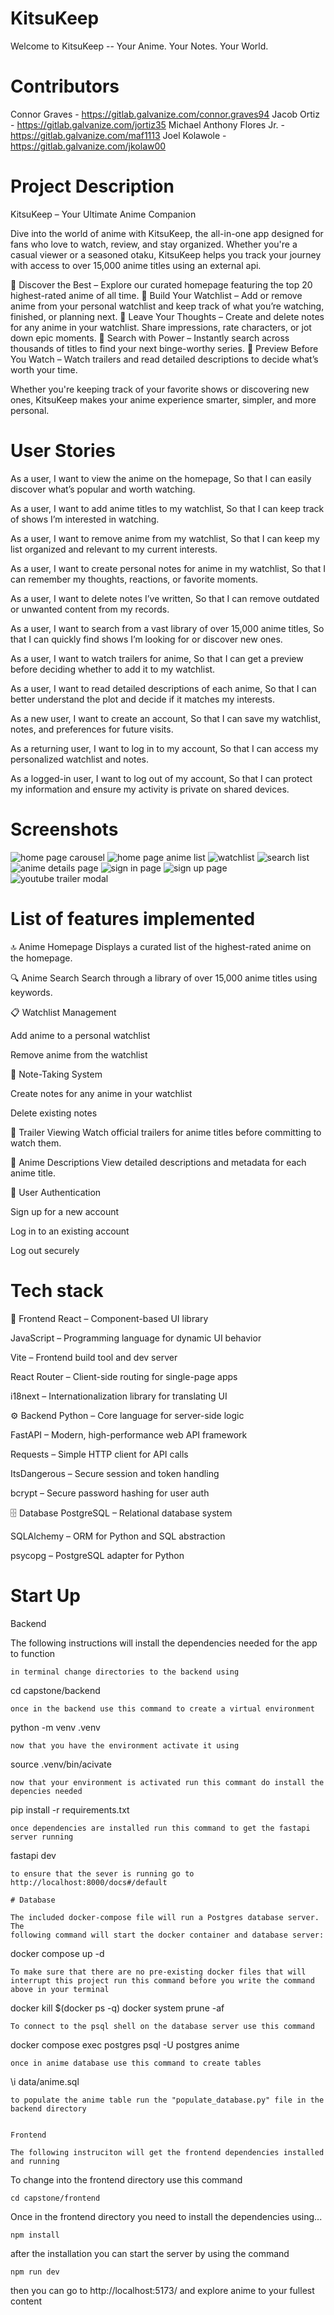 # KitsuKeep
Welcome to KitsuKeep -- Your Anime. Your Notes. Your World.

# Contributors

Connor Graves - https://gitlab.galvanize.com/connor.graves94
Jacob Ortiz - https://gitlab.galvanize.com/jortiz35
Michael Anthony Flores Jr. - https://gitlab.galvanize.com/maf1113
Joel Kolawole - https://gitlab.galvanize.com/jkolaw00

# Project Description

KitsuKeep – Your Ultimate Anime Companion

Dive into the world of anime with KitsuKeep, the all-in-one app designed for fans who love to watch, review, and stay organized. Whether you're a casual viewer or a seasoned otaku, KitsuKeep helps you track your journey with access to over   15,000 anime titles using an external api.

🔸 Discover the Best – Explore our curated homepage featuring the top 20 highest-rated anime of all time.
🔸 Build Your Watchlist – Add or remove anime from your personal watchlist and keep track of what you’re watching, finished, or planning next.
🔸 Leave Your Thoughts – Create and delete notes for any anime in your watchlist. Share impressions, rate characters, or jot down epic moments.
🔸 Search with Power – Instantly search across thousands of titles to find your next binge-worthy series.
🔸 Preview Before You Watch – Watch trailers and read detailed descriptions to decide what’s worth your time.

Whether you're keeping track of your favorite shows or discovering new ones, KitsuKeep makes your anime experience smarter, simpler, and more personal.

# User Stories

As a user,
I want to view the anime on the homepage,
So that I can easily discover what’s popular and worth watching.

As a user,
I want to add anime titles to my watchlist,
So that I can keep track of shows I’m interested in watching.

As a user,
I want to remove anime from my watchlist,
So that I can keep my list organized and relevant to my current interests.

As a user,
I want to create personal notes for anime in my watchlist,
So that I can remember my thoughts, reactions, or favorite moments.

As a user,
I want to delete notes I’ve written,
So that I can remove outdated or unwanted content from my records.

As a user,
I want to search from a vast library of over 15,000 anime titles,
So that I can quickly find shows I’m looking for or discover new ones.

As a user,
I want to watch trailers for anime,
So that I can get a preview before deciding whether to add it to my watchlist.

As a user,
I want to read detailed descriptions of each anime,
So that I can better understand the plot and decide if it matches my interests.

As a new user,
I want to create an account,
So that I can save my watchlist, notes, and preferences for future visits.

As a returning user,
I want to log in to my account,
So that I can access my personalized watchlist and notes.

As a logged-in user,
I want to log out of my account,
So that I can protect my information and ensure my activity is private on shared devices.

# Screenshots

![home page carousel](screenshots/capture.jpg)
![home page anime list](screenshots/capture2.jpg)
![watchlist](screenshots/capture3.jpg)
![search list](screenshots/capture4.jpg)
![anime details page](screenshots/capture5.jpg)
![sign in page](screenshots/capture6.jpg)
![sign up page](screenshots/capture7.jpg)
![youtube trailer modal](screenshots/capture8.jpg)

# List of features implemented
🔝 Anime Homepage
Displays a curated list of the highest-rated anime on the homepage.

🔍 Anime Search
Search through a library of over 15,000 anime titles using keywords.

📋 Watchlist Management

Add anime to a personal watchlist

Remove anime from the watchlist

📝 Note-Taking System

Create notes for any anime in your watchlist

Delete existing notes

🎥 Trailer Viewing
Watch official trailers for anime titles before committing to watch them.

📖 Anime Descriptions
View detailed descriptions and metadata for each anime title.

🔐 User Authentication

Sign up for a new account

Log in to an existing account

Log out securely

# Tech stack

🚀 Frontend
React – Component-based UI library

JavaScript – Programming language for dynamic UI behavior

Vite – Frontend build tool and dev server

React Router – Client-side routing for single-page apps

i18next – Internationalization library for translating UI

⚙️ Backend
Python – Core language for server-side logic

FastAPI – Modern, high-performance web API framework

Requests – Simple HTTP client for API calls

ItsDangerous – Secure session and token handling

bcrypt – Secure password hashing for user auth

🗄️ Database
PostgreSQL – Relational database system

SQLAlchemy – ORM for Python and SQL abstraction

psycopg – PostgreSQL adapter for Python

# Start Up

Backend

The following instructions will install the dependencies needed for the app to function
```
in terminal change directories to the backend using
```
cd capstone/backend
```
once in the backend use this command to create a virtual environment
```
python -m venv .venv
```
now that you have the environment activate it using
```
source .venv/bin/acivate
```
now that your environment is activated run this commant do install the depencies needed
```
pip install -r requirements.txt
```
once dependencies are installed run this command to get the fastapi server running
```
fastapi dev
```
to ensure that the sever is running go to http://localhost:8000/docs#/default

# Database

The included docker-compose file will run a Postgres database server. The
following command will start the docker container and database server:
```
docker compose up -d
```
To make sure that there are no pre-existing docker files that will interrupt this project run this command before you write the command above in your terminal
```
docker kill $(docker ps -q)
docker system prune -af
```
To connect to the psql shell on the database server use this command
```
docker compose exec postgres psql -U postgres anime
```
once in anime database use this command to create tables
```
\i data/anime.sql
```
to populate the anime table run the "populate_database.py" file in the backend directory


Frontend

The following instruciton will get the frontend dependencies installed and running
```
To change into the frontend directory use this command
```
cd capstone/frontend
```
Once in the frontend directory you need to install the dependencies using...
```
npm install
```
after the installation you can start the server by using the command
```
npm run dev
```
then you can go to http://localhost:5173/ and explore anime to your fullest content



